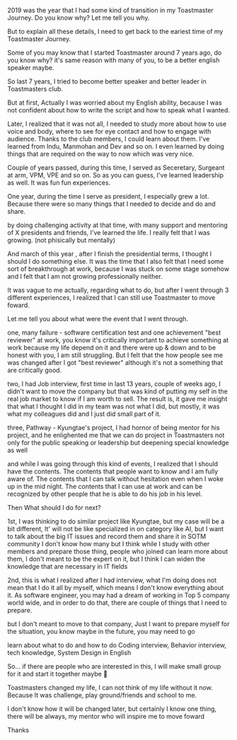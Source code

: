 2019 was the year that I had some kind of transition in my Toastmaster Journey. Do you know why? Let me tell you why.

But to explain all these details, I need to get back to the eariest time of my Toastmaster Journey.

Some of you may know that I started Toastmaster around 7 years ago, do you know why? it's same reason with many of you, to be a better english speaker maybe.

So last 7 years, I tried to become better speaker and better leader in Toastmasters club.

But at first, Actually I was worried about my English ability, because I was not confident about how to write the script and how to speak what I wanted.

Later, I realized that it was not all, I needed to study more about how to use voice and body, where to see for eye contact and how to engage with audience. Thanks to the club members, I could learn about them. I've learned from Indu, Manmohan and Dev and so on. I even learned by doing things that are required on the way to now which was very nice.

Couple of years passed, during this time, I served as Seceretary, Surgeant at arm, VPM, VPE and so on. So as you can guess, I've learned leadership as well. It was fun fun experiences.

One year, during the time I serve as president, I especially grew a lot. Because there were so many things that I needed to decide and do and share. 

by doing challenging activity at that time, with many support and mentoring of X presidents and friends, I've learned the life.  I really felt that I was growing. (not phisically but mentally)

And march of this year , after I finish the presidential terms, I thought  I should I do something else. It was the time that I also felt that I need some sort of breakthrough at work, because I was stuck on some stage somehow and I felt that I am not growing professionally neither.

It was vague to me actually, regarding what to do, but after I went through 3 different experiences, I realized that I can still use Toastmaster to move foward.

Let me tell you about what were the event that I went through.

one, many failure  - software certification test and one achievement "best reviewer" at work, you know it's critically important to achieve something at work because my life depend on it and there were up & down  and to be honest with you, I am still struggling. But I felt that the how people see me was changed after I got "best reviewer" although it's not a something that are critically good.

two, I had Job interview, first time in last 13 years, couple of weeks ago, I didn't want to move the company but that was kind of putting my self in the real job market to know if I am worth to sell.
The result is, it gave me insight that what I thought I did in my team was not what I did, but mostly, it was what my colleagues did and I just did small part of it.

three, Pathway - Kyungtae's project, I had hornor of being mentor for his project, and he enlighented me that we can do project in Toastmasters not only for the public speaking or leadership but deepening special knowledge as well

and while I was going through this kind of events, I realized that I should have the contents. The contents that people want to know and I am fully aware of. The contents that I can talk without hesitation even when I woke up in the mid night. The contents that I can use at work and can be recognized by other people that he is able to do his job in his level.

Then What should I do for next? 

1st, I was thinking to do similar project like Kyungtae, but my case will be a bit different, It' will not be like specialized in on category like AI, but I want to talk about the big IT issues and record them and share it in SOTM community  I don't know how many but I think while I study with other members and prepare those thing, people who joined can learn more about them, I don't meant to be the expert on it, but I think I can widen the knowledge that are necessary in IT fields

2nd, this is what I realized after I had interview, what I'm doing does not mean that I do it all by myself, which means I don't know everything about it.
As software engineer, you may had a dream of working in Top 5 company world wide, and in order to do that, there are couple of things that I need to prepare.

but I don't meant to move to that company, Just I want to prepare myself for the situation, you know maybe in the future, you may need to go

learn about what to do and how to do Coding interview, Behavior interview, tech knowledge, System Design in English 

So... if there are people who are interested in this, I will make small group for it and start it together maybe 🙂

Toastmasters changed my life, I can not think of my life without it now. Because It was challenge, play ground/friends and school to me. 

I don't know how it will be changed later, but certainly I know one thing, there will be always, my mentor who will inspire me to move foward

Thanks






